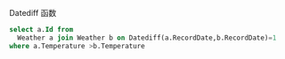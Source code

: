 Datediff  函数
```sql
select a.Id from
  Weather a join Weather b on Datediff(a.RecordDate,b.RecordDate)=1 
where a.Temperature >b.Temperature
```
